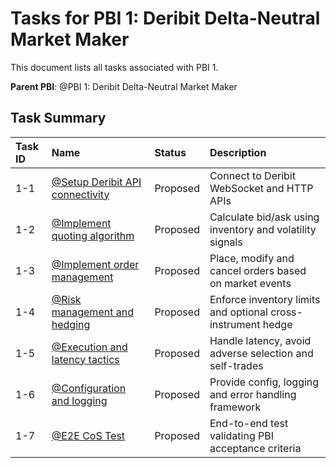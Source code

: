 # Tasks for PBI 1: Deribit Delta-Neutral Market Maker

This document lists all tasks associated with PBI 1.

**Parent PBI**: @PBI 1: Deribit Delta-Neutral Market Maker

## Task Summary

| Task ID | Name | Status | Description |
| :------ | :--- | :----- | :---------- |
| 1-1 | [@Setup Deribit API connectivity](1-1.md) | Proposed | Connect to Deribit WebSocket and HTTP APIs |
| 1-2 | [@Implement quoting algorithm](1-2.md) | Proposed | Calculate bid/ask using inventory and volatility signals |
| 1-3 | [@Implement order management](1-3.md) | Proposed | Place, modify and cancel orders based on market events |
| 1-4 | [@Risk management and hedging](1-4.md) | Proposed | Enforce inventory limits and optional cross-instrument hedge |
| 1-5 | [@Execution and latency tactics](1-5.md) | Proposed | Handle latency, avoid adverse selection and self-trades |
| 1-6 | [@Configuration and logging](1-6.md) | Proposed | Provide config, logging and error handling framework |
| 1-7 | [@E2E CoS Test](1-7.md) | Proposed | End-to-end test validating PBI acceptance criteria |
